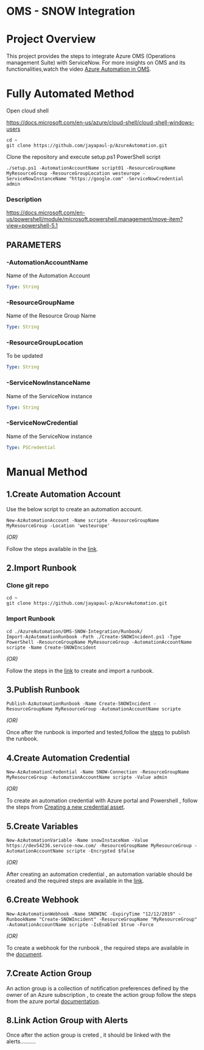 # **OMS - SNOW Integration**

# Project Overview
  This project provides the steps to integrate Azure OMS (Operations management Suite) with ServiceNow. For more insights on OMS and its   functionalities,watch the video [Azure Automation in OMS](https://azure.microsoft.com/en-in/resources/videos/automate-everywhere-with-the-new-azure-automation-in-oms-with-special-guest-jeffrey-snover/).

# **Fully Automated Method**

Open cloud shell

https://docs.microsoft.com/en-us/azure/cloud-shell/cloud-shell-windows-users

```
cd ~
git clone https://github.com/jayapaul-p/AzureAutomation.git
```

Clone the repository and execute setup.ps1 PowerShell script

```
./setup.ps1 -AutomationAccountName script01 -ResourceGroupName MyResourceGroup -ResourceGroupLocation westeurope -ServiceNowInstanceName "https://google.com" -ServiceNowCredential admin
```

### Description

https://docs.microsoft.com/en-us/powershell/module/microsoft.powershell.management/move-item?view=powershell-5.1

## PARAMETERS

### -AutomationAccountName

Name of the Automation Account

```yaml
Type: String
```
### -ResourceGroupName

Name of the Resource Group Name

```yaml
Type: String
```
### -ResourceGroupLocation

To be updated

```yaml
Type: String
```

### -ServiceNowInstanceName

Name of the ServiceNow instance

```yaml
Type: String
```

### -ServiceNowCredential

Name of the ServiceNow instance

```yaml
Type: PSCredential
```


# **Manual Method**

   ## 1.Create Automation Account
   
   Use the below script to create an automation account.
   ```
   New-AzAutomationAccount -Name scripte -ResourceGroupName MyResourceGroup -Location 'westeurope'
   ```  
   *(OR)*  
   
   Follow the steps available in the [link](https://docs.microsoft.com/en-us/azure/automation/automation-quickstart-create-account).

   ## 2.Import Runbook
   
   ### Clone git repo

```
cd ~
git clone https://github.com/jayapaul-p/AzureAutomation.git
```
### Import Runbook
```
cd ./AzureAutomation/OMS-SNOW-Integration/Runbook/
Import-AzAutomationRunbook -Path ./Create-SNOWIncident.ps1 -Type PowerShell -ResourceGroupName MyResourceGroup -AutomationAccountName scripte -Name Create-SNOWIncident

```  
   *(OR)*  
   


   
   Follow the steps in the [link](https://docs.microsoft.com/en-us/azure/automation/automation-quickstart-create-runbook) to create and    import a runbook. 

   ## 3.Publish Runbook
   
   ```
   Publish-AzAutomationRunbook -Name Create-SNOWIncident -ResourceGroupName MyResourceGroup -AutomationAccountName scripte
   ```  
   *(OR)*  
   
   Once after the runbook is imported and tested,follow the [steps](https://docs.microsoft.com/en-us/azure/automation/automation-quickstart-create-runbook#test-the-runbook) to publish the runbook.
 
  ## 4.Create Automation Credential
  
  ```
  New-AzAutomationCredential -Name SNOW-Connection -ResourceGroupName MyResourceGroup -AutomationAccountName scripte -Value admin

```  
   *(OR)*  
   
  
  To create an automation credential with Azure portal and Powershell , follow the steps from [Creating a new credential asset](https://docs.microsoft.com/en-us/azure/automation/automation-credentials#creating-a-new-credential-asset).

  ## 5.Create Variables
  
  ```
  New-AzAutomationVariable -Name snowInstaceNam -Value https://dev54236.service-now.com/ -ResourceGroupName MyResourceGroup -AutomationAccountName scripte -Encrypted $false
  ```  
   *(OR)*  
   
  
  After creating an automation credential , an automation variable should be created and the required steps are available in the [link](https://docs.microsoft.com/en-us/azure/automation/automation-variables#creating-a-new-automation-variable).

  ## 6.Create Webhook
  
  ```
  New-AzAutomationWebhook -Name SNOWINC -ExpiryTime "12/12/2019" -RunbookName "Create-SNOWIncident" -ResourceGroupName "MyResourceGroup" -AutomationAccountName scripte -IsEnabled $true -Force
  ```  
   *(OR)*  
   
  
  To create a webhook for the runbook , the required steps are available in the [document](https://docs.microsoft.com/en-us/azure/automation/automation-webhooks#creating-a-webhook).
  
  ## 7.Create Action Group
  An action group is a collection of notification preferences defined by the owner of an Azure subscription , to create the action group follow the steps from the azure portal [documentation](https://docs.microsoft.com/en-us/azure/azure-monitor/platform/action-groups#create-an-action-group-by-using-the-azure-portal).
  
  ## 8.Link Action Group with Alerts
  Once after the  action group is creted , it should be linked with the alerts.......... 
